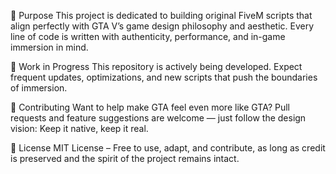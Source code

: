 🎯 Purpose
This project is dedicated to building original FiveM scripts that align perfectly with GTA V’s game design philosophy and aesthetic. Every line of code is written with authenticity, performance, and in-game immersion in mind.

🚧 Work in Progress
This repository is actively being developed. Expect frequent updates, optimizations, and new scripts that push the boundaries of immersion.

🤝 Contributing
Want to help make GTA feel even more like GTA?
Pull requests and feature suggestions are welcome — just follow the design vision: Keep it native, keep it real.

📄 License
MIT License – Free to use, adapt, and contribute, as long as credit is preserved and the spirit of the project remains intact.

